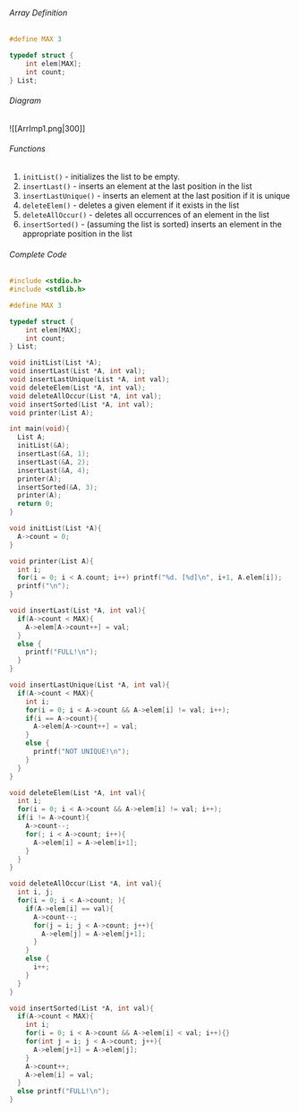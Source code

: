 ###### Array Definition
```c
#define MAX 3

typedef struct {
	int elem[MAX];
	int count;
} List;
```

###### Diagram
![[ArrImp1.png|300]]

###### Functions
1. `initList()` - initializes the list to be empty.
2. `insertLast()` - inserts an element at the last position in the list
3. `insertLastUnique()` - inserts an element at the last position if it is unique
4. `deleteElem()` - deletes a given element if it exists in the list
5. `deleteAllOccur()` - deletes all occurrences of an element in the list
6. `insertSorted()` - (assuming the list is sorted) inserts an element in the appropriate position in the list

###### Complete Code
```c
#include <stdio.h>
#include <stdlib.h>

#define MAX 3

typedef struct {
	int elem[MAX];
	int count;
} List;

void initList(List *A);
void insertLast(List *A, int val);
void insertLastUnique(List *A, int val);
void deleteElem(List *A, int val);
void deleteAllOccur(List *A, int val);
void insertSorted(List *A, int val);
void printer(List A);

int main(void){
  List A;
  initList(&A);
  insertLast(&A, 1);
  insertLast(&A, 2);
  insertLast(&A, 4);
  printer(A);
  insertSorted(&A, 3);
  printer(A);
  return 0;
}

void initList(List *A){
  A->count = 0;
}

void printer(List A){
  int i;
  for(i = 0; i < A.count; i++) printf("%d. [%d]\n", i+1, A.elem[i]);
  printf("\n");
}

void insertLast(List *A, int val){
  if(A->count < MAX){
    A->elem[A->count++] = val;
  }
  else {
    printf("FULL!\n");
  }
}

void insertLastUnique(List *A, int val){
  if(A->count < MAX){
    int i;
    for(i = 0; i < A->count && A->elem[i] != val; i++);
    if(i == A->count){
      A->elem[A->count++] = val;
    }
    else {
      printf("NOT UNIQUE!\n");
    }
  }
}

void deleteElem(List *A, int val){
  int i;
  for(i = 0; i < A->count && A->elem[i] != val; i++);
  if(i != A->count){
    A->count--;
    for(; i < A->count; i++){
      A->elem[i] = A->elem[i+1]; 
    }
  }
}

void deleteAllOccur(List *A, int val){
  int i, j;
  for(i = 0; i < A->count; ){
    if(A->elem[i] == val){
      A->count--;
      for(j = i; j < A->count; j++){
        A->elem[j] = A->elem[j+1];
      }
    }
    else {
      i++;
    }
  }
}

void insertSorted(List *A, int val){
  if(A->count < MAX){
    int i;
    for(i = 0; i < A->count && A->elem[i] < val; i++){}
    for(int j = i; j < A->count; j++){
      A->elem[j+1] = A->elem[j];
    }
    A->count++;
    A->elem[i] = val;
  }
  else printf("FULL!\n");
}
```
